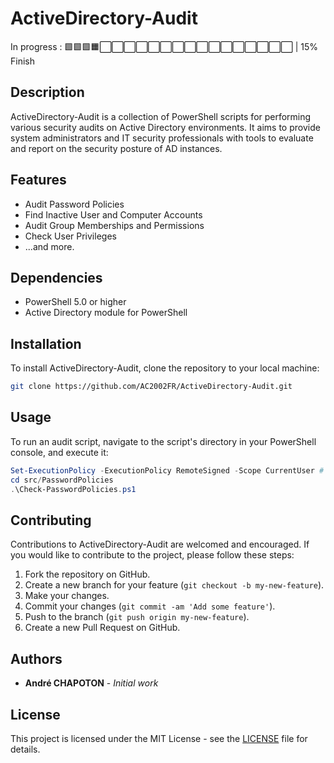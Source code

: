 # ActiveDirectory-Audit

In progress : 🟩🟩🟩🟧⬜⬜⬜⬜⬜⬜⬜⬜⬜⬜⬜⬜⬜⬜⬜⬜ | 15% Finish

## Description

ActiveDirectory-Audit is a collection of PowerShell scripts for performing various security audits on Active Directory environments. It aims to provide system administrators and IT security professionals with tools to evaluate and report on the security posture of AD instances.

## Features

- Audit Password Policies
- Find Inactive User and Computer Accounts
- Audit Group Memberships and Permissions
- Check User Privileges
- ...and more.

## Dependencies

- PowerShell 5.0 or higher
- Active Directory module for PowerShell

## Installation

To install ActiveDirectory-Audit, clone the repository to your local machine:

```bash
git clone https://github.com/AC2002FR/ActiveDirectory-Audit.git
```

## Usage

To run an audit script, navigate to the script's directory in your PowerShell console, and execute it:

```powershell
Set-ExecutionPolicy -ExecutionPolicy RemoteSigned -Scope CurrentUser # Only needed if your policy prevents script execution
cd src/PasswordPolicies
.\Check-PasswordPolicies.ps1
```

## Contributing

Contributions to ActiveDirectory-Audit are welcomed and encouraged. If you would like to contribute to the project, please follow these steps:

1. Fork the repository on GitHub.
2. Create a new branch for your feature (`git checkout -b my-new-feature`).
3. Make your changes.
4. Commit your changes (`git commit -am 'Add some feature'`).
5. Push to the branch (`git push origin my-new-feature`).
6. Create a new Pull Request on GitHub.

## Authors 

- **André CHAPOTON** - *Initial work*



## License

This project is licensed under the MIT License - see the [LICENSE](LICENSE) file for details.
